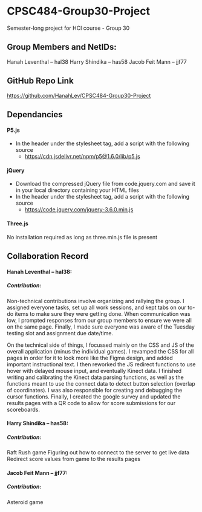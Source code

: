 # CPSC484-Group30-Project
Semester-long project for HCI course - Group 30

## Group Members and NetIDs:
Hanah Leventhal – hal38
Harry Shindika – has58
Jacob Feit Mann – jjf77

## GitHub Repo Link
https://github.com/HanahLev/CPSC484-Group30-Project

## Dependancies
#### P5.js
- In the header under the stylesheet tag, add a script with the following source
    - https://cdn.jsdelivr.net/npm/p5@1.6.0/lib/p5.js
#### jQuery
- Download the compressed jQuery file from code.jquery.com and save it in your local directory containing your HTML files
- In the header under the stylesheet tag, add a script with the following source
    - https://code.jquery.com/jquery-3.6.0.min.js
#### Three.js
No installation required as long as three.min.js file is present


## Collaboration Record

#### Hanah Leventhal – hal38:
##### Contribution:
Non-technical contributions involve organizing and rallying the group. I assigned everyone tasks, set up all work sessions, and kept tabs on our to-do items to make sure they were getting done. When communication was low, I prompted responses from our group members to ensure we were all on the same page. Finally, I made sure everyone was aware of the Tuesday testing slot and assignment due date/time.

On the technical side of things, I focussed mainly on the CSS and JS of the overall application (minus the individual games). I revamped the CSS for all pages in order for it to look more like the Figma design, and added important instructional text. I then reworked the JS redirect functions to use hover with delayed mouse input, and eventually Kinect data. I finished writing and calibrating the Kinect data parsing functions, as well as the functions meant to use the connect data to detect button selection (overlap of coordinates). I was also responsible for creating and debugging the cursor functions. Finally, I created the google survey and updated the results pages with a QR code to allow for score submissions for our scoreboards.

#### Harry Shindika – has58:
##### Contribution: 
Raft Rush game
Figuring out how to connect to the server to get live data
Redirect score values from game to the results pages

#### Jacob Feit Mann – jjf77:
##### Contribution: 
Asteroid game

